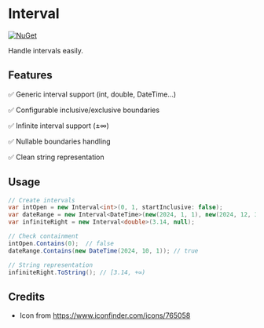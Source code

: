 # Interval

[![NuGet](https://img.shields.io/nuget/v/Asjc.Interval)](https://www.nuget.org/packages/Asjc.Interval/)

Handle intervals easily.

## Features

✅ Generic interval support (int, double, DateTime...)

✅ Configurable inclusive/exclusive boundaries

✅ Infinite interval support (±∞)

✅ Nullable boundaries handling

✅ Clean string representation

## Usage

```csharp
// Create intervals
var intOpen = new Interval<int>(0, 1, startInclusive: false);
var dateRange = new Interval<DateTime>(new(2024, 1, 1), new(2024, 12, 31));
var infiniteRight = new Interval<double>(3.14, null);

// Check containment
intOpen.Contains(0);  // false
dateRange.Contains(new DateTime(2024, 10, 1)); // true

// String representation
infiniteRight.ToString(); // [3.14, +∞)
```

## Credits

- Icon from https://www.iconfinder.com/icons/765058